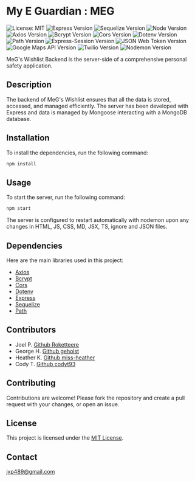 # My E Guardian : MEG

![License: MIT](https://img.shields.io/badge/License-MIT-blue.svg)
![Express Version](https://img.shields.io/badge/Express-4.17.1-red)
![Sequelize Version](https://img.shields.io/badge/Sequelize-6.31.1-blue)
![Node Version](https://img.shields.io/badge/Node-14.16.0-green)
![Axios Version](https://img.shields.io/badge/Axios-0.21.1-white)
![Bcrypt Version](https://img.shields.io/badge/Bcrypt-5.0.1-yellow)
![Cors Version](https://img.shields.io/badge/Cors-2.8.5-pink)
![Dotenv Version](https://img.shields.io/badge/Dotenv-8.2.0-yellowgreen)
![Path Version](https://img.shields.io/badge/Path-0.12.7-lightblue)
![Express-Session Version](https://img.shields.io/badge/Express--Session-1.17.2-lightgrey)
![JSON Web Token Version](https://img.shields.io/badge/JSON%20Web%20Token-8.5.1-orange)
![Google Maps API Version](https://img.shields.io/badge/Google%20Maps%20API-3.43.3-blueviolet)
![Twilio Version](https://img.shields.io/badge/Twilio-3.60.0-blueviolet)
![Nodemon Version](https://img.shields.io/badge/Nodemon-2.0.7-brightgreen)

MeG's Wishlist Backend is the server-side of a comprehensive personal safety
application.

## Description

The backend of MeG's Wishlist ensures that all the data is stored, accessed, and
managed efficiently. The server has been developed with Express and data is
managed by Mongoose interacting with a MongoDB database.

## Installation

To install the dependencies, run the following command:

```bash
npm install
```

## Usage

To start the server, run the following command:

```bash
npm start
```

The server is configured to restart automatically with nodemon upon any changes
in HTML, JS, CSS, MD, JSX, TS, ignore and JSON files.

## Dependencies

Here are the main libraries used in this project:

- [Axios](https://github.com/axios/axios)
- [Bcrypt](https://www.npmjs.com/package/bcrypt)
- [Cors](https://www.npmjs.com/package/cors)
- [Dotenv](https://www.npmjs.com/package/dotenv)
- [Express](https://expressjs.com/)
- [Sequelize](https://sequelize.org)
- [Path](https://www.npmjs.com/package/path)

## Contributors

- Joel P. [Github Roketteere](https://github.com/roketteere/)
- George H. [Github geholst](https://github.com/Geholst/)
- Heather K. [Github miss-heather](https://github.com/miss-heather/)
- Cody T. [Github codyt93](https://github.com/codyt93/)

## Contributing

Contributions are welcome! Please fork the repository and create a pull request
with your changes, or open an issue.

## License

This project is licensed under the
[MIT License](https://opensource.org/licenses/MIT).

## Contact

jxp489@gmail.com
